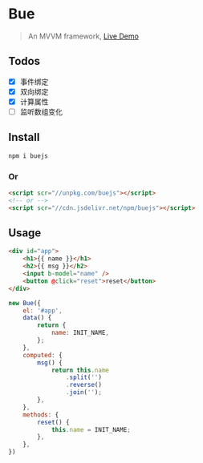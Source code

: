 # Bue
> An MVVM framework, [Live Demo](https://bowencool.github.io/bue/)

## Todos
 - [x] 事件绑定
 - [x] 双向绑定
 - [x] 计算属性
 - [ ] 监听数组变化

## Install
``` bash
npm i buejs
```
### Or
``` html
<script scr="//unpkg.com/buejs"></script>
<!-- or -->
<script scr="//cdn.jsdelivr.net/npm/buejs"></script>
```

## Usage
``` html
<div id="app">
	<h1>{{ name }}</h1>
	<h2>{{ msg }}</h2>
	<input b-model="name" />
	<button @click="reset">reset</button>
</div>
```
``` js
new Bue({
	el: '#app',
	data() {
		return {
			name: INIT_NAME,
		};
	},
	computed: {
		msg() {
			return this.name
				.split('')
				.reverse()
				.join('');
		},
	},
	methods: {
		reset() {
			this.name = INIT_NAME;
		},
	},
})
```

